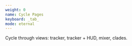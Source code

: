 ```yaml
---
weight: 0
name: Cycle Pages
keyboard: _tab_
mode: eternal
---
```

Cycle through views: tracker, tracker + HUD, mixer, clades.